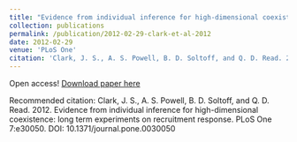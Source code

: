 ```yaml
---
title: "Evidence from individual inference for high-dimensional coexistence: long term experiments on recruitment response"
collection: publications
permalink: /publication/2012-02-29-clark-et-al-2012
date: 2012-02-29
venue: 'PLoS One'
citation: 'Clark, J. S., A. S. Powell, B. D. Soltoff, and Q. D. Read. 2012. Evidence from individual inference for high-dimensional coexistence: long term experiments on recruitment response. PLoS One 7:e30050. DOI: 10.1371/journal.pone.0030050'
---
```

Open access! [Download paper here](https://journals.plos.org/plosone/article?id=10.1371/journal.pone.0030050)

Recommended citation: Clark, J. S., A. S. Powell, B. D. Soltoff, and Q. D. Read. 2012. Evidence from individual inference for high-dimensional coexistence: long term experiments on recruitment response. PLoS One 7:e30050. DOI: 10.1371/journal.pone.0030050